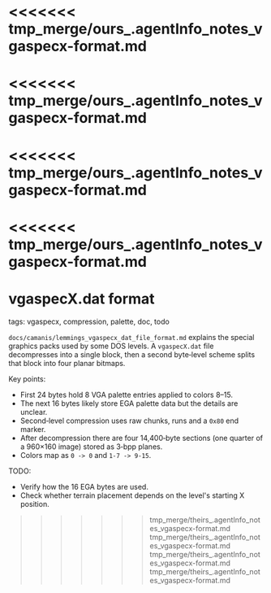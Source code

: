 <<<<<<< tmp_merge/ours_.agentInfo_notes_vgaspecx-format.md
=======
<<<<<<< tmp_merge/ours_.agentInfo_notes_vgaspecx-format.md
=======
<<<<<<< tmp_merge/ours_.agentInfo_notes_vgaspecx-format.md
=======
<<<<<<< tmp_merge/ours_.agentInfo_notes_vgaspecx-format.md
=======
# vgaspecX.dat format

tags: vgaspecx, compression, palette, doc, todo

`docs/camanis/lemmings_vgaspecx_dat_file_format.md` explains the special graphics packs used by some DOS levels. A `vgaspecX.dat` file decompresses into a single block, then a second byte‑level scheme splits that block into four planar bitmaps.

Key points:

* First 24 bytes hold 8 VGA palette entries applied to colors 8–15.
* The next 16 bytes likely store EGA palette data but the details are unclear.
* Second‑level compression uses raw chunks, runs and a `0x80` end marker.
* After decompression there are four 14,400‑byte sections (one quarter of a 960×160 image) stored as 3‑bpp planes.
* Colors map as `0 -> 0` and `1-7 -> 9-15`.

TODO:

* Verify how the 16 EGA bytes are used.
* Check whether terrain placement depends on the level's starting X position.
>>>>>>> tmp_merge/theirs_.agentInfo_notes_vgaspecx-format.md
>>>>>>> tmp_merge/theirs_.agentInfo_notes_vgaspecx-format.md
>>>>>>> tmp_merge/theirs_.agentInfo_notes_vgaspecx-format.md
>>>>>>> tmp_merge/theirs_.agentInfo_notes_vgaspecx-format.md
